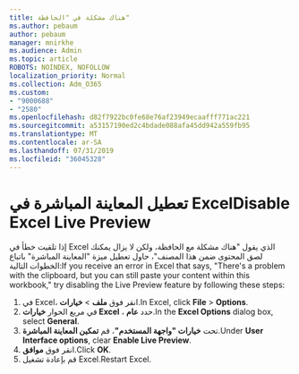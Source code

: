 ```yaml
---
title: هناك مشكلة في "الحافظة"
ms.author: pebaum
author: pebaum
manager: mnirkhe
ms.audience: Admin
ms.topic: article
ROBOTS: NOINDEX, NOFOLLOW
localization_priority: Normal
ms.collection: Adm_O365
ms.custom:
- "9000688"
- "2580"
ms.openlocfilehash: d82f7922bc0fe68e76af23949ecaafff771ac221
ms.sourcegitcommit: a53157190ed2c4bdade088afa45dd942a559fb95
ms.translationtype: MT
ms.contentlocale: ar-SA
ms.lasthandoff: 07/31/2019
ms.locfileid: "36045328"
---
```

# <a name="disable-excel-live-preview"></a><span data-ttu-id="858f2-102">تعطيل المعاينة المباشرة في Excel</span><span class="sxs-lookup"><span data-stu-id="858f2-102">Disable Excel Live Preview</span></span>

<span data-ttu-id="858f2-103">إذا تلقيت خطأ في Excel الذي يقول "هناك مشكلة مع الحافظة، ولكن لا يزال يمكنك لصق المحتوى ضمن هذا المصنف"، حاول تعطيل ميزة "المعاينة المباشرة" باتباع الخطوات التالية:</span><span class="sxs-lookup"><span data-stu-id="858f2-103">If you receive an error in Excel that says, "There's a problem with the clipboard, but you can still paste your content within this workbook," try disabling the Live Preview feature by following these steps:</span></span>

1. <span data-ttu-id="858f2-104">في Excel، انقر فوق **ملف** > **خيارات**.</span><span class="sxs-lookup"><span data-stu-id="858f2-104">In Excel, click **File** > **Options**.</span></span>
3. <span data-ttu-id="858f2-105">في مربع الحوار **خيارات Excel** ، حدد **عام**.</span><span class="sxs-lookup"><span data-stu-id="858f2-105">In the **Excel Options** dialog box, select **General**.</span></span>
4. <span data-ttu-id="858f2-106">تحت **خيارات "واجهة المستخدم"**، قم **تمكين المعاينة المباشرة**.</span><span class="sxs-lookup"><span data-stu-id="858f2-106">Under **User Interface options**, clear **Enable Live Preview**.</span></span>
5. <span data-ttu-id="858f2-107">انقر فوق **موافق**.</span><span class="sxs-lookup"><span data-stu-id="858f2-107">Click **OK**.</span></span>
6. <span data-ttu-id="858f2-108">قم بإعادة تشغيل Excel.</span><span class="sxs-lookup"><span data-stu-id="858f2-108">Restart Excel.</span></span>
